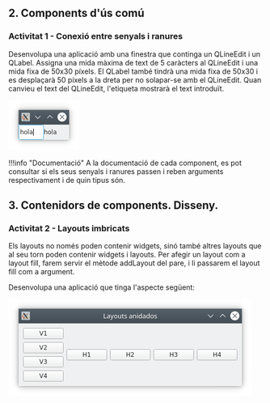 ## 2. Components d'ús comú

### **Activitat 1** - Conexió entre senyals i ranures

Desenvolupa una aplicació amb una finestra que continga un QLineEdit i un QLabel. Assigna una mida màxima de text de 5 caràcters al QLineEdit i una mida fixa de 50x30 píxels. El QLabel també tindrà una mida fixa de 50x30 i es desplaçarà 50 píxels a la dreta per no solapar-se amb el QLineEdit. Quan canvieu el text del QLineEdit, l'etiqueta mostrarà el text introduït.

![Aplicació](images/eco.png)

!!!info "Documentació"
    A la documentació de cada component, es pot consultar si els seus senyals i ranures passen i reben arguments respectivament i de quin tipus són.

## 3. Contenidors de components. Disseny.

### **Activitat 2** - Layouts imbricats

Els layouts no només poden contenir widgets, sinó també altres layouts que al seu torn poden contenir widgets i layouts. Per afegir un layout com a layout fill, farem servir el mètode addLayout del pare, i li passarem el layout fill com a argument.

Desenvolupa una aplicació que tinga l'aspecte següent:

![](images/anidat.png)
